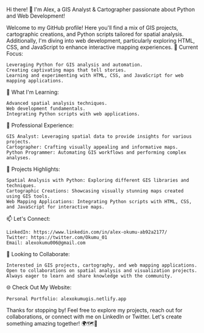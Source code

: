 Hi there! 👋 I'm Alex, a GIS Analyst & Cartographer passionate about Python and Web Development!

Welcome to my GitHub profile! Here you'll find a mix of GIS projects, cartographic creations, and Python scripts tailored for spatial analysis. Additionally, I'm diving into web development, particularly exploring HTML, CSS, and JavaScript to enhance interactive mapping experiences.
🔭 Current Focus:

    Leveraging Python for GIS analysis and automation.
    Creating captivating maps that tell stories.
    Learning and experimenting with HTML, CSS, and JavaScript for web mapping applications.

🌱 What I'm Learning:

    Advanced spatial analysis techniques.
    Web development fundamentals.
    Integrating Python scripts with web applications.

💼 Professional Experience:

    GIS Analyst: Leveraging spatial data to provide insights for various projects.
    Cartographer: Crafting visually appealing and informative maps.
    Python Programmer: Automating GIS workflows and performing complex analyses.

🚀 Projects Highlights:

    Spatial Analysis with Python: Exploring different GIS libraries and techniques.
    Cartographic Creations: Showcasing visually stunning maps created using GIS tools.
    Web Mapping Applications: Integrating Python scripts with HTML, CSS, and JavaScript for interactive maps.

📫 Let's Connect:

    LinkedIn: https://www.linkedin.com/in/alex-okumu-ab92a2177/
    Twitter: https://twitter.com/Okumu_01
    Email: alexokumu006@gmail.com

🤝 Looking to Collaborate:

    Interested in GIS projects, cartography, and web mapping applications.
    Open to collaborations on spatial analysis and visualization projects.
    Always eager to learn and share knowledge with the community.

🌐 Check Out My Website:

    Personal Portfolio: alexokumugis.netlify.app

Thanks for stopping by! Feel free to explore my projects, reach out for collaborations, or connect with me on LinkedIn or Twitter. Let's create something amazing together! 🌍🗺️🚀
